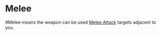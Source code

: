 # Melee
#Melee means the weapon can be used [Melee Attack](../../../../../Game%20Procedures/Melee%20Attack.md) targets adjacent to you.